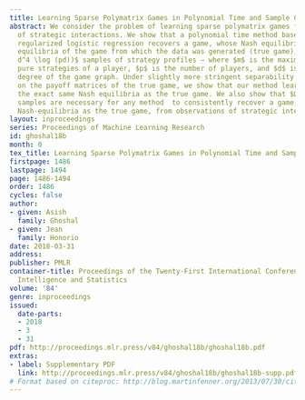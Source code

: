 ```yaml
---
title: Learning Sparse Polymatrix Games in Polynomial Time and Sample Complexity
abstract: We consider the problem of learning sparse polymatrix games from observations
  of strategic interactions. We show that a polynomial time method based on $\ell_{1,2}$-group
  regularized logistic regression recovers a game, whose Nash equilibria are the $ε$-Nash
  equilibria of the game from which the data was generated (true game), in $O(m^4
  d^4 \log (pd))$ samples of strategy profiles — where $m$ is the maximum number of
  pure strategies of a player, $p$ is the number of players, and $d$ is the maximum
  degree of the game graph. Under slightly more stringent separability conditions
  on the payoff matrices of the true game, we show that our method learns a game with
  the exact same Nash equilibria as the true game. We also show that $Ω(d \log (pm))$
  samples are necessary for any method  to consistently recover a game, with the same
  Nash-equilibria as the true game, from observations of strategic interactions.
layout: inproceedings
series: Proceedings of Machine Learning Research
id: ghoshal18b
month: 0
tex_title: Learning Sparse Polymatrix Games in Polynomial Time and Sample Complexity
firstpage: 1486
lastpage: 1494
page: 1486-1494
order: 1486
cycles: false
author:
- given: Asish
  family: Ghoshal
- given: Jean
  family: Honorio
date: 2018-03-31
address: 
publisher: PMLR
container-title: Proceedings of the Twenty-First International Conference on Artficial
  Intelligence and Statistics
volume: '84'
genre: inproceedings
issued:
  date-parts:
  - 2018
  - 3
  - 31
pdf: http://proceedings.mlr.press/v84/ghoshal18b/ghoshal18b.pdf
extras:
- label: Supplementary PDF
  link: http://proceedings.mlr.press/v84/ghoshal18b/ghoshal18b-supp.pdf
# Format based on citeproc: http://blog.martinfenner.org/2013/07/30/citeproc-yaml-for-bibliographies/
---
```

